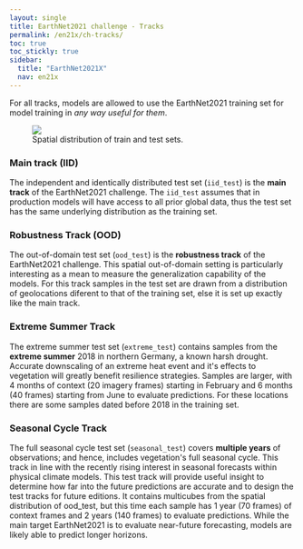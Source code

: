 ```yaml
---
layout: single
title: EarthNet2021 challenge - Tracks
permalink: /en21x/ch-tracks/
toc: true
toc_stickly: true
sidebar:
  title: "EarthNet2021X"
  nav: en21x
---
```


For all tracks, models are allowed to use the EarthNet2021 training set for model training in *any way useful for them*.
<figure class="half">
    <a href="{{ site.baseurl }}/assets/images/guide_cube_spatial_distribution.png"><img src="{{ site.baseurl }}/assets/images/guide_cube_spatial_distribution.png"></a>
    <figcaption>Spatial distribution of train and test sets.</figcaption>
</figure>

### Main track (IID)
The independent and identically distributed test set (`iid_test`) is the **main track** of the EarthNet2021 challenge. The `iid_test` assumes that in production models will have access to all prior global data, thus the test set has the same underlying distribution as the training set.


### Robustness Track (OOD)

The out-of-domain test set (`ood_test`) is the **robustness track** of the EarthNet2021 challenge. This spatial out-of-domain setting is particularly interesting as a mean to measure the generalization capability of the models. For this track samples in the test set are drawn from a distribution of geolocations diferent to that of the training set, else it is set up exactly like the main track.


### Extreme Summer Track

The extreme summer test set (`extreme_test`) contains samples from the **extreme summer** 2018 in northern Germany, a known harsh drought. Accurate downscaling of an extreme heat event and it's effects to vegetation will greatly benefit resilience strategies. 
Samples are larger, with 4 months of context (20 imagery frames) starting in February and 6 months (40 frames) starting from June to evaluate predictions. For these locations there are some samples dated before 2018 in the training set. 



### Seasonal Cycle Track

The full seasonal cycle test set (`seasonal_test`) covers **multiple years** of observations; and hence, includes vegetation's full seasonal cycle. This track in line with the recently rising interest in seasonal forecasts within physical climate models. This test track will provide useful insight to determine how far into the future predictions are accurate and to design the test tracks for future editions. 
It contains multicubes from the spatial distribution of ood_test, but this time each sample has 1 year (70 frames) of context frames and 2 years (140 frames) to evaluate predictions. While the main target EarthNet2021 is to evaluate near-future forecasting, models are likely able to predict longer horizons. 